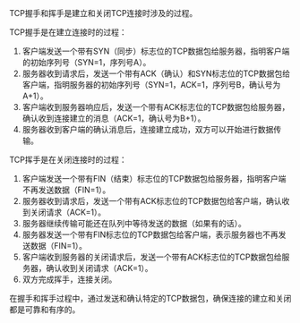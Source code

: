 TCP握手和挥手是建立和关闭TCP连接时涉及的过程。

TCP握手是在建立连接时的过程：
1. 客户端发送一个带有SYN（同步）标志位的TCP数据包给服务器，指明客户端的初始序列号（SYN=1，序列号A）。
2. 服务器收到请求后，发送一个带有ACK（确认）和SYN标志位的TCP数据包给客户端，指明服务器的初始序列号（SYN=1，ACK=1，序列号B，确认号为A+1）。
3. 客户端收到服务器响应后，发送一个带有ACK标志位的TCP数据包给服务器，确认收到连接建立的消息（ACK=1，确认号为B+1）。
4. 服务器收到客户端的确认消息后，连接建立成功，双方可以开始进行数据传输。

TCP挥手是在关闭连接时的过程：
1. 客户端发送一个带有FIN（结束）标志位的TCP数据包给服务器，指明客户端不再发送数据（FIN=1）。
2. 服务器收到请求后，发送一个带有ACK标志位的TCP数据包给客户端，确认收到关闭请求（ACK=1）。
3. 服务器继续传输可能还在队列中等待发送的数据（如果有的话）。
4. 服务器发送一个带有FIN标志位的TCP数据包给客户端，表示服务器也不再发送数据（FIN=1）。
5. 客户端收到服务器的关闭请求后，发送一个带有ACK标志位的TCP数据包给服务器，确认收到关闭请求（ACK=1）。
6. 双方完成挥手，连接关闭。

在握手和挥手过程中，通过发送和确认特定的TCP数据包，确保连接的建立和关闭都是可靠和有序的。